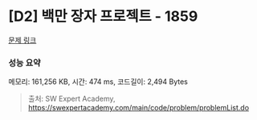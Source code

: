 # [D2] 백만 장자 프로젝트 - 1859 

[문제 링크](https://swexpertacademy.com/main/code/problem/problemDetail.do?contestProbId=AV5LrsUaDxcDFAXc) 

### 성능 요약

메모리: 161,256 KB, 시간: 474 ms, 코드길이: 2,494 Bytes



> 출처: SW Expert Academy, https://swexpertacademy.com/main/code/problem/problemList.do